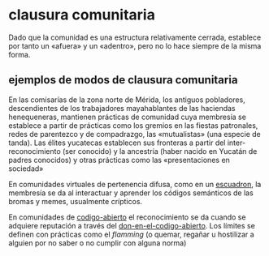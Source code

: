 # clausura comunitaria

Dado que la comunidad es una estructura relativamente cerrada, establece por tanto un «afuera» y un «adentro», pero no lo hace siempre de la misma forma.

## ejemplos de modos de clausura comunitaria

En las comisarías de la zona norte de Mérida, los antiguos pobladores, descendientes de los trabajadores mayahablantes de las haciendas henequeneras, mantienen prácticas de comunidad cuya membresía se establece a partir de prácticas como los gremios en las fiestas patronales, redes de parentezco y de compadrazgo, las «mutualistas» (una especie de tanda). Las élites yucatecas establecen sus fronteras a partir del inter-reconocimiento (ser conocido) y la ancestría (haber nacido en Yucatán de padres conocidos) y otras prácticas como las «presentaciones en sociedad»

En comunidades virtuales de pertenencia difusa, como en un [escuadron](escuadron.md), la membresía se da al interactuar y aprender los códigos semánticos de las bromas y memes, usualmente crípticos.

En comunidades de [codigo-abierto](codigo-abierto.md) el reconocimiento se da cuando se adquiere reputación a través del [don-en-el-codigo-abierto](don-en-el-codigo-abierto.md). Los límites se definen con prácticas como el *flamming* (o quemar, regañar u hostilizar a alguien por no saber o no cumplir con alguna norma)
